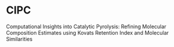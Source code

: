 # CIPC
Computational Insights into Catalytic Pyrolysis: Refining Molecular Composition Estimates using Kovats Retention Index and Molecular Similarities
